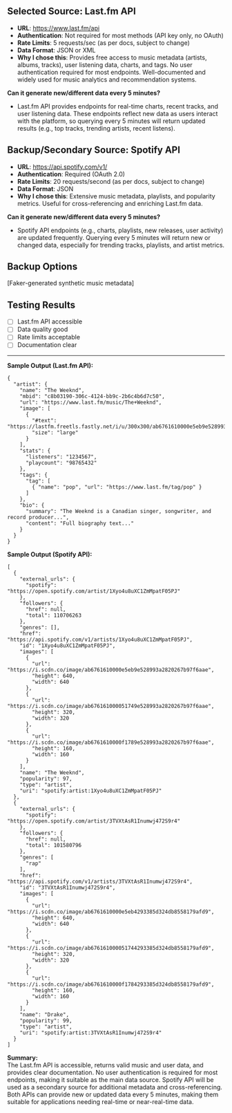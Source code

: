 ## Selected Source: Last.fm API
- **URL**: https://www.last.fm/api
- **Authentication**: Not required for most methods (API key only, no OAuth)
- **Rate Limits**: 5 requests/sec (as per docs, subject to change)
- **Data Format**: JSON or XML
- **Why I chose this**: Provides free access to music metadata (artists, albums, tracks), user listening data, charts, and tags. No user authentication required for most endpoints. Well-documented and widely used for music analytics and recommendation systems.

**Can it generate new/different data every 5 minutes?**
- Last.fm API provides endpoints for real-time charts, recent tracks, and user listening data. These endpoints reflect new data as users interact with the platform, so querying every 5 minutes will return updated results (e.g., top tracks, trending artists, recent listens).

## Backup/Secondary Source: Spotify API
- **URL**: https://api.spotify.com/v1/
- **Authentication**: Required (OAuth 2.0)
- **Rate Limits**: 20 requests/second (as per docs, subject to change)
- **Data Format**: JSON
- **Why I chose this**: Extensive music metadata, playlists, and popularity metrics. Useful for cross-referencing and enriching Last.fm data.

**Can it generate new/different data every 5 minutes?**
- Spotify API endpoints (e.g., charts, playlists, new releases, user activity) are updated frequently. Querying every 5 minutes will return new or changed data, especially for trending tracks, playlists, and artist metrics.

## Backup Options
[Faker-generated synthetic music metadata]

## Testing Results
- [ ] Last.fm API accessible
- [ ] Data quality good
- [ ] Rate limits acceptable
- [ ] Documentation clear

---

**Sample Output (Last.fm API):**
```
{
  "artist": {
    "name": "The Weeknd",
    "mbid": "c8b03190-306c-4124-bb9c-2b6c4b6d7c50",
    "url": "https://www.last.fm/music/The+Weeknd",
    "image": [
      {
        "#text": "https://lastfm.freetls.fastly.net/i/u/300x300/ab6761610000e5eb9e528993a2820267b97f6aae.png",
        "size": "large"
      }
    ],
    "stats": {
      "listeners": "1234567",
      "playcount": "98765432"
    },
    "tags": {
      "tag": [
        { "name": "pop", "url": "https://www.last.fm/tag/pop" }
      ]
    },
    "bio": {
      "summary": "The Weeknd is a Canadian singer, songwriter, and record producer...",
      "content": "Full biography text..."
    }
  }
}
```

**Sample Output (Spotify API):**
```
[
  {
    "external_urls": {
      "spotify": "https://open.spotify.com/artist/1Xyo4u8uXC1ZmMpatF05PJ"
    },
    "followers": {
      "href": null,
      "total": 110706263
    },
    "genres": [],
    "href": "https://api.spotify.com/v1/artists/1Xyo4u8uXC1ZmMpatF05PJ",
    "id": "1Xyo4u8uXC1ZmMpatF05PJ",
    "images": [
      {
        "url": "https://i.scdn.co/image/ab6761610000e5eb9e528993a2820267b97f6aae",
        "height": 640,
        "width": 640
      },
      {
        "url": "https://i.scdn.co/image/ab676161000051749e528993a2820267b97f6aae",
        "height": 320,
        "width": 320
      },
      {
        "url": "https://i.scdn.co/image/ab6761610000f1789e528993a2820267b97f6aae",
        "height": 160,
        "width": 160
      }
    ],
    "name": "The Weeknd",
    "popularity": 97,
    "type": "artist",
    "uri": "spotify:artist:1Xyo4u8uXC1ZmMpatF05PJ"
  },
  {
    "external_urls": {
      "spotify": "https://open.spotify.com/artist/3TVXtAsR1Inumwj472S9r4"
    },
    "followers": {
      "href": null,
      "total": 101580796
    },
    "genres": [
      "rap"
    ],
    "href": "https://api.spotify.com/v1/artists/3TVXtAsR1Inumwj472S9r4",
    "id": "3TVXtAsR1Inumwj472S9r4",
    "images": [
      {
        "url": "https://i.scdn.co/image/ab6761610000e5eb4293385d324db8558179afd9",
        "height": 640,
        "width": 640
      },
      {
        "url": "https://i.scdn.co/image/ab676161000051744293385d324db8558179afd9",
        "height": 320,
        "width": 320
      },
      {
        "url": "https://i.scdn.co/image/ab6761610000f1784293385d324db8558179afd9",
        "height": 160,
        "width": 160
      }
    ],
    "name": "Drake",
    "popularity": 99,
    "type": "artist",
    "uri": "spotify:artist:3TVXtAsR1Inumwj472S9r4"
  }
]
```

**Summary:**  
The Last.fm API is accessible, returns valid music and user data, and provides clear documentation. No user authentication is required for most endpoints, making it suitable as the main data source. Spotify API will be used as a secondary source for additional metadata and cross-referencing. Both APIs can provide new or updated data every 5 minutes, making them suitable for applications needing real-time or near-real-time data.
